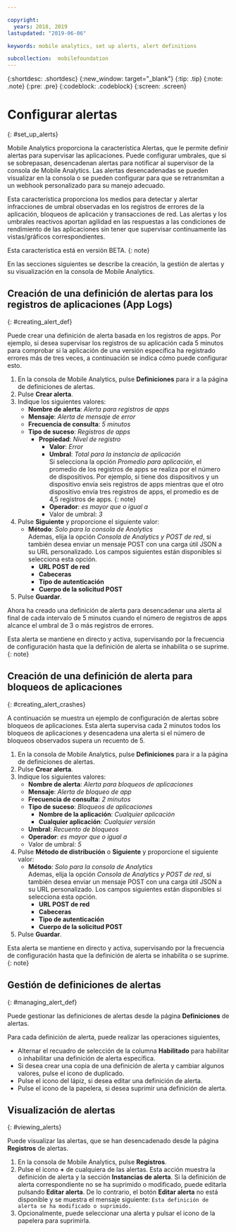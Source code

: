 ```yaml
---

copyright:
  years: 2018, 2019
lastupdated: "2019-06-06"

keywords: mobile analytics, set up alerts, alert definitions

subcollection:  mobilefoundation
---
```


{:shortdesc: .shortdesc}
{:new_window: target="_blank"}
{:tip: .tip}
{:note: .note}
{:pre: .pre}
{:codeblock: .codeblock}
{:screen: .screen}

# Configurar alertas
{: #set_up_alerts}

Mobile Analytics proporciona la característica Alertas, que le permite definir alertas para supervisar las aplicaciones. Puede configurar umbrales, que si se sobrepasan, desencadenan alertas para notificar al supervisor de la consola de Mobile Analytics. Las alertas desencadenadas se pueden visualizar en la consola o se pueden configurar para que se retransmitan a un webhook personalizado para su manejo adecuado.

Esta característica proporciona los medios para detectar y alertar infracciones de umbral observadas en los registros de errores de la aplicación, bloqueos de aplicación y transacciones de red. Las alertas y los umbrales reactivos aportan agilidad en las respuestas a las condiciones de rendimiento de las aplicaciones sin tener que supervisar continuamente las vistas/gráficos correspondientes.

Esta característica está en versión BETA.
{: note}

En las secciones siguientes se describe la creación, la gestión de alertas y su visualización en la consola de Mobile Analytics.

## Creación de una definición de alertas para los registros de aplicaciones (App Logs)
{: #creating_alert_def}

Puede crear una definición de alerta basada en los registros de apps.  Por ejemplo, si desea supervisar los registros de su aplicación cada 5 minutos para comprobar si la aplicación de una versión específica ha registrado errores más de tres veces, a continuación se indica cómo puede configurar esto.

1.  En la consola de Mobile Analytics, pulse **Definiciones** para ir a la página de definiciones de alertas.
2.  Pulse **Crear alerta**.
3.  Indique los siguientes valores:
    * **Nombre de alerta**: *Alerta para registros de apps*
    * **Mensaje**: *Alerta de mensaje de error*
    * **Frecuencia de consulta**: *5 minutos*
    * **Tipo de suceso**: *Registros de apps*
        * **Propiedad**: *Nivel de registro*
            * **Valor**: *Error*
            * **Umbral**: *Total para la instancia de aplicación*<br/>
Si selecciona la opción *Promedio para aplicación*, el promedio de los registros de apps se realiza por el número de dispositivos. Por ejemplo, si tiene dos dispositivos y un dispositivo envía seis registros de apps mientras que el otro dispositivo envía tres registros de apps, el promedio es de 4,5 registros de apps.
              {: note}
            * **Operador**: *es mayor que o igual a*
            * Valor de umbral: *3*
4.  Pulse **Siguiente** y proporcione el siguiente valor:
    * **Método**: *Solo para la consola de Analytics*<br/>
Ademas, elija la opción *Consola de Analytics y POST de red*, si también desea enviar un mensaje POST con una carga útil JSON a su URL personalizado. Los campos siguientes están disponibles si selecciona esta opción.
      * **URL POST de red**
      * **Cabeceras**
      * **Tipo de autenticación**
      * **Cuerpo de la solicitud POST**
5. Pulse **Guardar**.  

Ahora ha creado una definición de alerta para desencadenar una alerta al final de cada intervalo de 5 minutos cuando el número de registros de apps alcance el umbral de 3 o más registros de errores.

Esta alerta se mantiene en directo y activa, supervisando por la frecuencia de configuración hasta que la definición de alerta se inhabilita o se suprime.
{: note}

## Creación de una definición de alerta para bloqueos de aplicaciones
{: #creating_alert_crashes}

A continuación se muestra un ejemplo de configuración de alertas sobre bloqueos de aplicaciones.  Esta alerta supervisa cada 2 minutos todos los bloqueos de aplicaciones y desencadena una alerta si el número de bloqueos observados supera un recuento de 5.

1.  En la consola de Mobile Analytics, pulse **Definiciones** para ir a la página de definiciones de alertas.
2.  Pulse **Crear alerta**.
3.  Indique los siguientes valores:
    * **Nombre de alerta**: *Alerta para bloqueos de aplicaciones*
    * **Mensaje**: *Alerta de bloqueo de app*
    * **Frecuencia de consulta**: *2 minutos*
    * **Tipo de suceso**: *Bloqueos de aplicaciones*
        * **Nombre de la aplicación**: *Cualquier aplicación*
        * **Cualquier aplicación**: *Cualquier versión*
    * **Umbral**: *Recuento de bloqueos*
    * **Operador**: *es mayor que o igual a*
    * Valor de umbral: *5*
4.  Pulse **Método de distribución** o **Siguiente** y proporcione el siguiente valor:
    * **Método**: *Solo para la consola de Analytics*<br/>
Ademas, elija la opción *Consola de Analytics y POST de red*, si también desea enviar un mensaje POST con una carga útil JSON a su URL personalizado. Los campos siguientes están disponibles si selecciona esta opción.
      * **URL POST de red**
      * **Cabeceras**
      * **Tipo de autenticación**
      * **Cuerpo de la solicitud POST**
5. Pulse **Guardar**.  

Esta alerta se mantiene en directo y activa, supervisando por la frecuencia de configuración hasta que la definición de alerta se inhabilita o se suprime.
{: note}

## Gestión de definiciones de alertas
{: #managing_alert_def}

Puede gestionar las definiciones de alertas desde la página **Definiciones** de alertas.

Para cada definición de alerta, puede realizar las operaciones siguientes,
* Alternar el recuadro de selección de la columna **Habilitado** para habilitar o inhabilitar una definición de alerta específica.
* Si desea crear una copia de una definición de alerta y cambiar algunos valores, pulse el icono de duplicado.
* Pulse el icono del lápiz, si desea editar una definición de alerta.
* Pulse el icono de la papelera, si desea suprimir una definición de alerta.

## Visualización de alertas
{: #viewing_alerts}

Puede visualizar las alertas, que se han desencadenado desde la página **Registros** de alertas.

1.  En la consola de Mobile Analytics, pulse **Registros**.
2.  Pulse el icono **+** de cualquiera de las alertas. Esta acción muestra la definición de alerta y la sección **Instancias de alerta**.
    Si la definición de alerta correspondiente no se ha suprimido o modificado, puede editarla pulsando **Editar alerta**. De lo contrario, el botón **Editar alerta** no está disponible y se muestra el mensaje siguiente: `Esta definición de alerta se ha modificado o suprimido.`
3.  Opcionalmente, puede seleccionar una alerta y pulsar el icono de la papelera para suprimirla.

